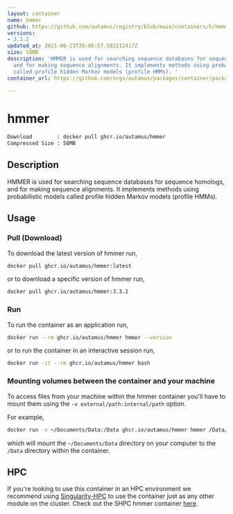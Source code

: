 ```yaml
---
layout: container
name: hmmer
github: https://github.com/autamus/registry/blob/main/containers/h/hmmer/spack.yaml
versions:
- 3.3.2
updated_at: 2021-06-23T20:06:57.582212417Z
size: 58MB
description: 'HMMER is used for searching sequence databases for sequence homologs,
  and for making sequence alignments. It implements methods using probabilistic models
  called profile hidden Markov models (profile HMMs). '
container_url: https://github.com/orgs/autamus/packages/container/package/hmmer

---
```

# hmmer
```bash 
Download        : docker pull ghcr.io/autamus/hmmer
Compressed Size : 58MB
```

## Description
HMMER is used for searching sequence databases for sequence homologs, and for making sequence alignments. It implements methods using probabilistic models called profile hidden Markov models (profile HMMs). 

## Usage
### Pull (Download)
To download the latest version of hmmer run,

```bash
docker pull ghcr.io/autamus/hmmer:latest
```

or to download a specific version of hmmer run,

```bash
docker pull ghcr.io/autamus/hmmer:3.3.2
```
### Run
To run the container as an application run,
```bash
docker run --rm ghcr.io/autamus/hmmer hmmer --version
```

or to run the container in an interactive session run,
```bash
docker run -it --rm ghcr.io/autamus/hmmer bash
```

### Mounting volumes between the container and your machine
To access files from your machine within the hmmer container you'll have to mount them using the `-v external/path:internal/path` option.

For example,
```bash
docker run -v ~/Documents/Data:/Data ghcr.io/autamus/hmmer hmmer /Data/myData.csv
```
which will mount the `~/Documents/Data` directory on your computer to the `/Data` directory within the container.

## HPC
If you're looking to use this container in an HPC environment we recommend using [Singularity-HPC](https://singularity-hpc.readthedocs.io) to use the container just as any other module on the cluster. Check out the SHPC hmmer container [here](https://singularityhub.github.io/singularity-hpc/r/ghcr.io-autamus-hmmer/).